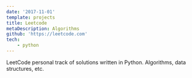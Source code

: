 ```yaml
---
date: '2017-11-01'
template: projects
title: Leetcode
metaDescription: Algorithms
github: 'https://leetcode.com'
tech: 
    - python
---
```

LeetCode personal track of solutions written in Python. Algorithms, data structures, etc.